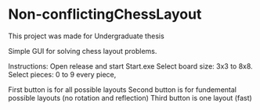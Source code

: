 # Non-conflictingChessLayout
This project was made for Undergraduate thesis

Simple GUI for solving chess layout problems.

Instructions:
Open release and start Start.exe
Select board size: 3x3 to 8x8.
Select pieces: 0 to 9 every piece,

First button is for all possible layouts
Second button is for fundemental possible layouts (no rotation and reflection)
Third button is one layout (fast)
